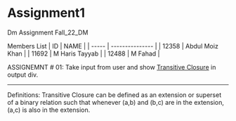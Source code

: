 # Assignment1
Dm Assignment
Fall_22_DM

Members List
| ID    | NAME            |
| ----- | --------------- |
| 12358 | Abdul Moiz Khan |
| 11692 | M Haris Tayyab  |
| 12488 | M Fahad         |

ASSIGNEMNT # 01: 
Take input from user and show [Transitive Closure](#TransitiveClosure) in output div.
    
-----------------------
Definitions:
Transitive Closure can be defined as an extension or superset of a binary relation such that whenever (a,b) and (b,c) are in the extension, (a,c) is also in the extension.

